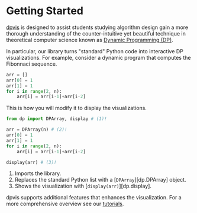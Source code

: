 # Getting Started

[dpvis](https://github.com/itsdawei/dpvis/) is designed to assist students studying algorithm design gain
a more thorough understanding of the counter-intuitive yet beautiful technique
in theoretical computer science known as [Dynamic Programming
(DP)](https://en.wikipedia.org/wiki/Dynamic_programming).

In particular, our library turns "standard" Python code into interactive DP
visualizations. For example, consider a dynamic program that computes the
Fibonnaci sequence.

```python linenums="1"
arr = []
arr[0] = 1
arr[1] = 1
for i in range(2, n):
    arr[i] = arr[i-1]+arr[i-2]
```

This is how you will modify it to display the visualizations.

```python linenums="1" hl_lines="1 3 9"
from dp import DPArray, display # (1)!

arr = DPArray(n) # (2)!
arr[0] = 1
arr[1] = 1
for i in range(2, n):
    arr[i] = arr[i-1]+arr[i-2]

display(arr) # (3)!
```

1. Imports the library.
2. Replaces the standard Python list with a [`DPArray`][dp.DPArray] object.
3. Shows the visualization with [`display(arr)`][dp.display].

dpvis supports additional features that enhances the visualization.
For a more comprehensive overview see our [tutorials](tutorials/index.md).
